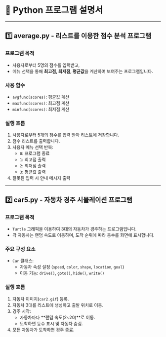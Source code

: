 # 📘 Python 프로그램 설명서

---

## 1️⃣ average.py - 리스트를 이용한 점수 분석 프로그램

###  프로그램 목적
- 사용자로부터 5명의 점수를 입력받고,
- 메뉴 선택을 통해 **최고점, 최저점, 평균값**을 계산하여 보여주는 프로그램입니다.

###  사용 함수
- `avgfunc(scores)`: 평균값 계산
- `maxfunc(scores)`: 최고점 계산
- `minfunc(scores)`: 최저점 계산

###  실행 흐름
1. 사용자로부터 5개의 점수를 입력 받아 리스트에 저장합니다.
2. 점수 리스트를 출력합니다.
3. 사용자 메뉴 선택 반복:
   - `0`: 프로그램 종료
   - `1`: 최고점 출력
   - `2`: 최저점 출력
   - `3`: 평균값 출력
4. 잘못된 입력 시 안내 메시지 출력

---

## 2️⃣ car5.py - 자동차 경주 시뮬레이션 프로그램

###  프로그램 목적
- `Turtle` 그래픽을 이용하여 3대의 자동차가 경주하는 프로그램입니다.
- 각 자동차는 랜덤 속도로 이동하며, 도착 순위에 따라 등수를 화면에 표시합니다.

###  주요 구성 요소
- `Car` 클래스:
  - 자동차 속성 설정 (`speed`, `color`, `shape`, `location`, `goal`)
  - 이동 기능: `drive()`, `goto()`, `hide()`, `write()`

###  실행 흐름
1. 자동차 이미지(`car2.gif`) 등록.
2. 자동차 3대를 리스트에 생성하고 출발 위치로 이동.
3. 경주 시작:
   - 자동차마다 **랜덤 속도(2~20)**로 이동.
   - 도착하면 등수 표시 및 자동차 숨김.
4. 모든 자동차가 도착하면 경주 종료.



